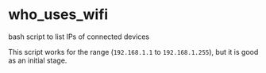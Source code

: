 # who_uses_wifi
bash script to list IPs of connected devices

This script works for the range (`192.168.1.1` to `192.168.1.255`), but it is good as an initial stage.
